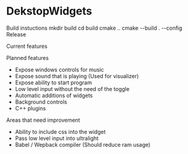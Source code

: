 # DekstopWidgets
 
Build instuctions
mkdir build
cd build
cmake ..
cmake --build . --config Release

Current features

Planned features
* Expose windows controls for music 
* Expose sound that is playing (Used for visualizer)
* Expose ability to start program
* Low level input without the need of the toggle
* Automatic additions of widgets
* Background controls
* C++ plugins

Areas that need improvement
* Ability to include css into the widget
* Pass low level input into ultralight
* Babel / Wepback compiler (Should reduce ram usage)